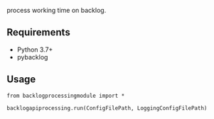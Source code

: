 process working time on backlog.

## Requirements

- Python 3.7+
- pybacklog

## Usage

```
from backlogprocessingmodule import *

backlogapiprocessing.run(ConfigFilePath, LoggingConfigFilePath)
```
